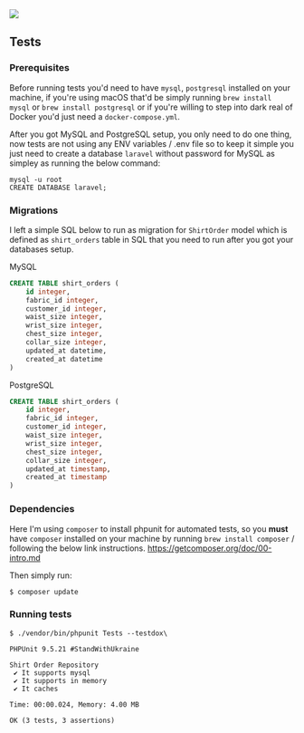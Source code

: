 <img src="https://user-images.githubusercontent.com/15009059/182035546-cd2ea69e-c2f3-4c0a-ad80-2e4e261430cf.png">

## Tests

### Prerequisites
Before running tests you'd need to have `mysql`, `postgresql` installed on your
machine, if you're using macOS that'd be simply running `brew install mysql` or
`brew install postgresql` or if you're willing to step into dark real of Docker you'd just need a `docker-compose.yml`.

After you got MySQL and PostgreSQL setup, you only need to do one thing, now
tests are not using any ENV variables / .env file so to keep it simple you just
need to create a database `laravel` without password for MySQL as simpley as
running the below command:


```
mysql -u root
CREATE DATABASE laravel;
```


### Migrations
I left a simple SQL below to run as migration for `ShirtOrder` model which is
defined as `shirt_orders` table in SQL that you need to run after you got your
databases setup.


MySQL
```sql
CREATE TABLE shirt_orders (
	id integer,
	fabric_id integer,
	customer_id integer,
	waist_size integer,
	wrist_size integer,
	chest_size integer,
	collar_size integer,
	updated_at datetime,
	created_at datetime
)
```

PostgreSQL
```sql
CREATE TABLE shirt_orders (
	id integer,
	fabric_id integer,
	customer_id integer,
	waist_size integer,
	wrist_size integer,
	chest_size integer,
	collar_size integer,
	updated_at timestamp,
	created_at timestamp
)
```

### Dependencies
Here I'm using `composer` to install phpunit for automated tests, so you **must** have `composer` installed on your machine by running `brew install composer` / following the below link instructions.
https://getcomposer.org/doc/00-intro.md

Then simply run:

```
$ composer update
```





### Running tests
```
$ ./vendor/bin/phpunit Tests --testdox\

PHPUnit 9.5.21 #StandWithUkraine

Shirt Order Repository
 ✔ It supports mysql
 ✔ It supports in memory
 ✔ It caches

Time: 00:00.024, Memory: 4.00 MB

OK (3 tests, 3 assertions)
```
